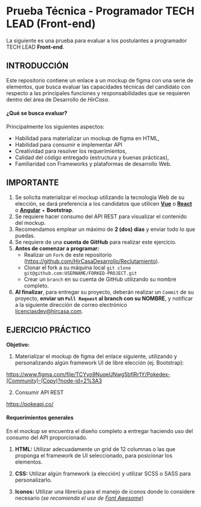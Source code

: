 # Prueba Técnica - Programador TECH LEAD (Front-end)
La siguiente es una prueba para evaluar a los postulantes a programador TECH LEAD **Front-end**.

## INTRODUCCIÓN
Este repositorio contiene un enlace a un mockup de figma con una serie de elementos, que busca evaluar las capacidades técnicas del candidato con respecto a las principales funciones y responsabilidades que se requieren dentro del área de Desarrollo de _HirCasa_.

#### ¿Qué se busca evaluar?
Principalmente los siguientes aspectos:
  + Habilidad para materializar un mockup de figma en HTML,
  + Habilidad para consumir e implementar API 
  + Creatividad para resolver los requerimientos,
  + Calidad del código entregado (estructura y buenas prácticas),
  + Familiaridad con Frameworks y plataformas de desarrollo Web.

## IMPORTANTE
1. Se solicita materializar el mockup utilizando la tecnología Web de su elección, se dará preferencia a los candidatos que utilicen **[Vue](https://v3.vuejs.org/)** o **[React](https://reactjs.org/)** o **[Angular](https://angularjs.org/)** + **Bootstrap**.
2. Se requiere hacer consumo del API REST para visualizar el contenido del mockup.
3. Recomendamos emplear un máximo de **2 (dos) días** y enviar todo lo que puedas.
3. Se requiere de una **cuenta de GitHub** para realizar este ejercicio.
4. **Antes de comenzar a programar:**
    * Realizar un `Fork` de este repositorio (https://github.com/HirCasaDesarrollo/Reclutamiento).
    * Clonar el fork a su máquina local  `git clone git@github.com:USERNAME/FORKED-PROJECT.git`
    * Crear un `branch` en su cuenta de GitHub utilizando su nombre completo.
5. **Al finalizar**, para entregar su proyecto, deberán realizar un `Commit` de su proyecto, **enviar un `Pull Request` al branch con su NOMBRE**, y notificar a la siguiente dirección de correo electrónico  [licenciasdev@hircasa.com](mailto:licenciasdev@hircasa.com).

## EJERCICIO PRÁCTICO
**Objetivo:** 

1. Materializar el mockup de figma del enlace siguiente, utilizando y personalizando algún framework UI de libre elección (ej. Bootstrap):

https://www.figma.com/file/TCYvo9NuqeUNwg5bflRr1Y/Pokedex-(Community)-(Copy)?node-id=2%3A3

2. Consumir API REST

https://pokeapi.co/


#### Requerimientos generales

En el mockup se encuentra el diseño completo a entregar haciendo uso del consumo del API proporcionado.

1. **HTML:** Utilizar adecuadamente un grid de 12 columnas o las que proponga el framework de UI seleccionado, para posicionar los elementos. 

2. **CSS:** Utilizar algún framework (a elección) y utilizar SCSS o SASS para personalizarlo.

3. **Iconos:** Utilizar una librería para el manejo de iconos donde lo considere necesario (_se recomienda el uso de [Font Awesome](http://fontawesome.io/)_)
